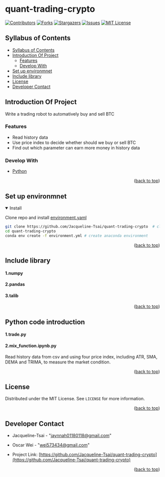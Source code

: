 # quant-trading-crypto

<div id="top"></div>


[![Contributors][contributors-shield]][contributors-url]
[![Forks][forks-shield]][forks-url]
[![Stargazers][stars-shield]][stars-url]
[![Issues][issues-shield]][issues-url]
[![MIT License][license-shield]][license-url]

</div>


## Syllabus of Contents

- [Syllabus of Contents](#syllabus-of-contents)
- [Introduction Of Project](#introduction-of-project)
  - [Features](#features)
  - [Develop With](#develop-with)
- [Set up environmnet](#set-up-environmnet)
- [Include library](#include-library)
- [License](#license)
- [Developer Contact](#developer-contact)


## Introduction Of Project

Write a trading robot to automatively buy and sell BTC

### Features

- Read history data
- Use price index to decide whether should we buy or sell BTC
- Find out which parameter can earn more money in history data


### Develop With

* [Python](https://www.python.org/)

<p align="right">(<a href="#top">back to top</a>)</p>


## Set up environmnet

<details open>
<summary>Install</summary>

Clone repo and install [environment.yaml](https://github.com/Jacqueline-Tsai/quant-trading-crypto/master/environment.yaml)


```bash
git clone https://github.com/Jacqueline-Tsai/quant-trading-crypto  # clone
cd quant-trading-crypto
conda env create -f environment.yml # create anaconda environment
```
</details>

<p align="right">(<a href="#top">back to top</a>)</p>


## Include library

#### 1.numpy

#### 2.pandas

#### 3.talib

<p align="right">(<a href="#top">back to top</a>)</p>


## Python code introduction
#### 1.trade.py

#### 2.mix_function.ipynb.py

Read history data from csv and using four price index, including ATR, SMA, DEMA and TRIMA, to measure the market condition.


<p align="right">(<a href="#top">back to top</a>)</p>

## License

Distributed under the MIT License. See `LICENSE` for more information.

<p align="right">(<a href="#top">back to top</a>)</p>


## Developer Contact

- Jacqueline-Tsai - "jaynnah01180118@gmail.com"

- Oscar Wei - "wei573434@gmail.com"


- Project Link: [https://github.com/Jacqueline-Tsai/quant-trading-crypto](https://github.com/Jacqueline-Tsai/quant-trading-crypto)

<p align="right">(<a href="#top">back to top</a>)</p>


<!-- MARKDOWN LINKS & IMAGES -->
<!-- https://www.markdownguide.org/basic-syntax/#reference-style-links -->
[contributors-shield]: https://img.shields.io/github/contributors/Jacqueline-Tsai/quant-trading-crypto.svg?style=for-the-badge
[contributors-url]: https://github.com/Jacqueline-Tsai/quant-trading-crypto/graphs/contributors
[forks-shield]: https://img.shields.io/github/forks/Jacqueline-Tsai/quant-trading-crypto.svg?style=for-the-badge
[forks-url]: https://github.com/Jacqueline-Tsai/quant-trading-crypto/members
[stars-shield]: https://img.shields.io/github/stars/Jacqueline-Tsai/quant-trading-crypto.svg?style=for-the-badge
[stars-url]: https://github.com/Jacqueline-Tsai/quant-trading-crypto/stargazers
[issues-shield]: https://img.shields.io/github/issues/Jacqueline-Tsai/quant-trading-crypto.svg?style=for-the-badge
[issues-url]: https://github.com/Jacqueline-Tsai/quant-trading-crypto/issues
[license-shield]: https://img.shields.io/github/license/Jacqueline-Tsai/quant-trading-crypto.svg?style=for-the-badge
[license-url]: https://github.com/Jacqueline-Tsai/quant-trading-crypto/blob/master/LICENSE

